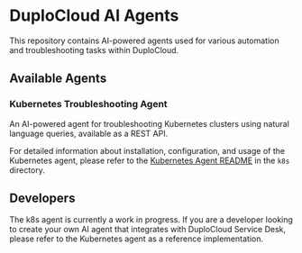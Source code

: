 # DuploCloud AI Agents

This repository contains AI-powered agents used for various automation and troubleshooting tasks within DuploCloud.

## Available Agents

### Kubernetes Troubleshooting Agent

An AI-powered agent for troubleshooting Kubernetes clusters using natural language queries, available as a REST API.

For detailed information about installation, configuration, and usage of the Kubernetes agent, please refer to the [Kubernetes Agent README](./k8s/README.md) in the `k8s` directory.

## Developers

The k8s agent is currently a work in progress. If you are a developer looking to create your own AI agent that integrates with DuploCloud Service Desk, please refer to the Kubernetes agent as a reference implementation.